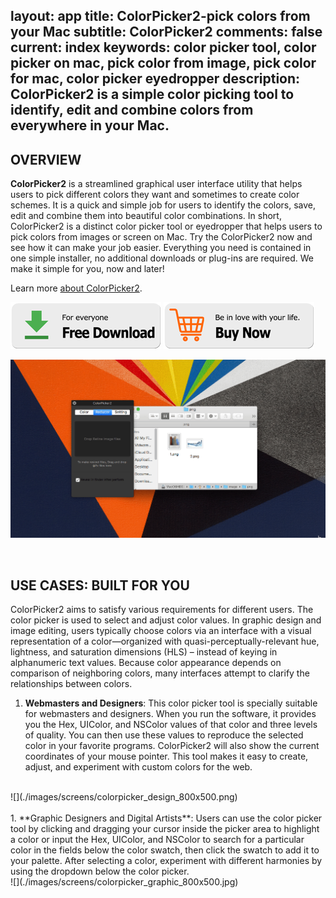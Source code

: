 layout: app
title: ColorPicker2-pick colors from your Mac
subtitle: ColorPicker2
comments: false
current: index
keywords: color picker tool, color picker on mac, pick color from image, pick color for mac, color picker eyedropper
description: ColorPicker2 is a simple color picking tool to identify, edit and combine colors from everywhere in your Mac.
---


## OVERVIEW


**ColorPicker2** is a streamlined graphical user interface utility that helps users to pick different colors they want and sometimes to create color schemes. It is a quick and simple job for users to identify the colors, save, edit and combine them into beautiful color combinations. In short, ColorPicker2 is a distinct color picker tool or eyedropper that helps users to pick colors from images or screen on Mac. Try the ColorPicker2 now and see how it can make your job easier. Everything you need is contained in one simple installer, no additional downloads or plug-ins are required. We make it simple for you, now and later!

Learn more [about ColorPicker2](./features.html).

[![](../../../asset/images/free-download.png)](./download.html) [![](../../../asset/images/buy-now.png)](./buy.html)


![](./images/screens/colopicker_interview.gif)

<br>

## USE CASES: BUILT FOR YOU
 ColorPicker2 aims to satisfy various requirements for different users. The color picker is used to select and adjust color values. In graphic design and image editing, users typically choose colors via an interface with a visual representation of a color—organized with quasi-perceptually-relevant hue, lightness, and saturation dimensions (HLS) – instead of keying in alphanumeric text values. Because color appearance depends on comparison of neighboring colors, many interfaces attempt to clarify the relationships between colors.

1. **Webmasters and Designers**: This color picker tool is specially suitable for webmasters and designers. When you run the software, it provides you the Hex, UIColor, and NSColor values of that color and three levels of quality. You can then use these values to reproduce the selected color in your favorite programs. ColorPicker2 will also show the current coordinates of your mouse pointer. This tool makes it easy to create, adjust, and experiment with custom colors for the web.
<br>
![](./images/screens/colorpicker_design_800x500.png)
<br>
<br>
1. **Graphic Designers and Digital Artists**: Users can use the color picker tool by clicking and dragging your cursor inside the picker area to highlight a color or input the Hex, UIColor, and NSColor to search for a particular color in the fields below the color swatch, then click the swatch to add it to your palette. After selecting a color, experiment with different harmonies by using the dropdown below the color picker.
<br>
![](./images/screens/colorpicker_graphic_800x500.jpg)
<br>

